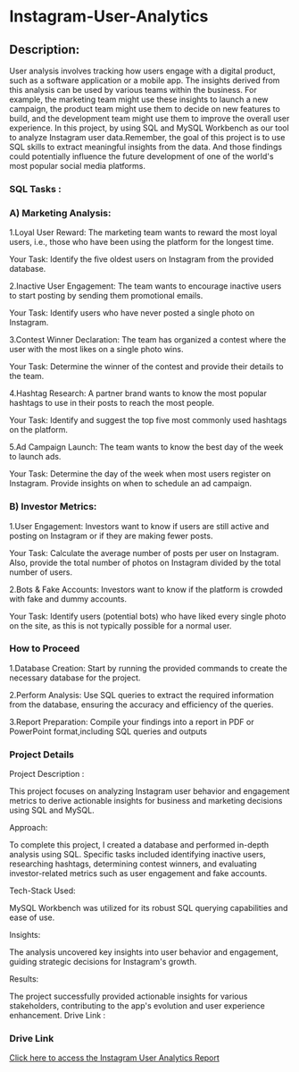 # Instagram-User-Analytics
## Description:
User analysis involves tracking how users engage with a digital product, such as a software application or a mobile app. The insights derived from this analysis can be used by various teams within the business. For example, the marketing team might use these insights to launch a new campaign, the product team might use them to decide on new features to build, and the development team might use them to improve the overall user experience.
In this project, by using SQL and MySQL Workbench as our tool to analyze Instagram user data.Remember, the goal of this project is to use SQL skills to extract meaningful insights from the data. And those findings could potentially influence the future development of one of the world's most popular social media platforms.
### SQL Tasks :
### A) Marketing Analysis:
1.Loyal User Reward: The marketing team wants to reward the most loyal users, i.e., those who have been using the platform for the longest time.

Your Task: Identify the five oldest users on Instagram from the provided database.

2.Inactive User Engagement: The team wants to encourage inactive users to start posting by sending them promotional emails.

Your Task: Identify users who have never posted a single photo on Instagram.

3.Contest Winner Declaration: The team has organized a contest where the user with the most likes on a single photo wins.

Your Task: Determine the winner of the contest and provide their details to the team.

4.Hashtag Research: A partner brand wants to know the most popular hashtags to use in their posts to reach the most people.

Your Task: Identify and suggest the top five most commonly used hashtags on the platform.

5.Ad Campaign Launch: The team wants to know the best day of the week to launch ads.

Your Task: Determine the day of the week when most users register on Instagram. Provide insights on when to schedule an ad campaign.

### B) Investor Metrics:
1.User Engagement: Investors want to know if users are still active and posting on Instagram or if they are making fewer posts.

Your Task: Calculate the average number of posts per user on Instagram. Also, provide the total number of photos on Instagram divided by the total number of users.

2.Bots & Fake Accounts: Investors want to know if the platform is crowded with fake and dummy accounts.

Your Task: Identify users (potential bots) who have liked every single photo on the site, as this is not typically possible for a normal user.
### How to Proceed 
1.Database Creation: Start by running the provided commands to create the necessary database for the project. 

2.Perform Analysis:  Use SQL queries to extract the required information from the database, ensuring the accuracy and efficiency of the queries.

3.Report Preparation: Compile your findings into a report in PDF or PowerPoint format,including SQL queries and outputs
### Project Details
Project Description :

This project focuses on analyzing Instagram user behavior and engagement metrics to derive actionable insights for business and marketing decisions using SQL and MySQL.

Approach:

To complete this project, I created a database and performed in-depth analysis using SQL. Specific tasks included identifying inactive users, researching hashtags, determining contest winners, and evaluating investor-related metrics such as user engagement and fake accounts.

Tech-Stack Used:

MySQL Workbench was utilized for its robust SQL querying capabilities and ease of use.

Insights:

The analysis uncovered key insights into user behavior and engagement, guiding strategic decisions for Instagram's growth.
 
Results:

The project successfully provided actionable insights for various stakeholders, contributing to the app's evolution and user experience enhancement.
Drive Link :
### Drive Link
[Click here to access the Instagram User Analytics Report](https://drive.google.com/file/d/1PX-z9AmwxpMNLHNjr5qT3YMDFO6Oes7u/view?usp=sharing)

